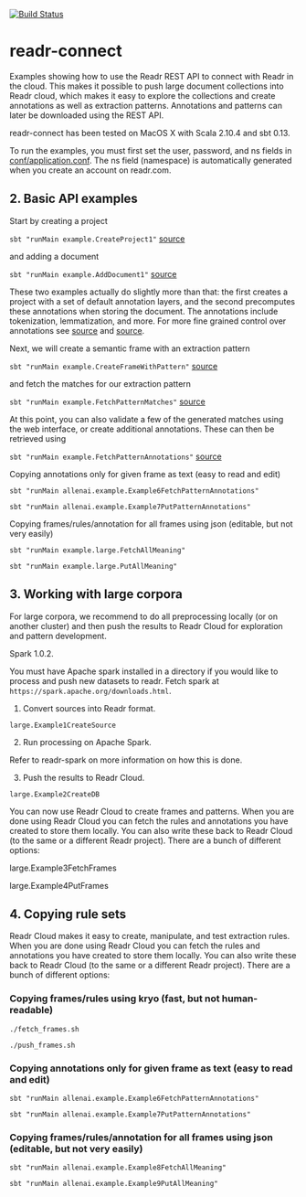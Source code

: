 [![Build Status](https://api.shippable.com/projects/53f2e991c4f33e48022b5360/badge/master)](https://www.shippable.com/projects/53f2e991c4f33e48022b5360)

# readr-connect

Examples showing how to use the Readr REST API to connect with Readr in the cloud. This makes it possible to push large document collections into Readr cloud, which makes it easy to explore the collections and create annotations as well as extraction patterns. Annotations and patterns can later be downloaded using the REST API.

readr-connect has been tested on MacOS X with Scala 2.10.4 and sbt 0.13.

To run the examples, you must first set the user, password, and ns fields in [conf/application.conf](conf/application.conf). The ns field (namespace) is automatically generated when you create an account on readr.com.

## 2. Basic API examples

Start by creating a project

`sbt "runMain example.CreateProject1"`    [source](src/main/scala/example/CreateProject1.scala)

and adding a document

`sbt "runMain example.AddDocument1"`    [source](src/main/scala/example/AddDocument1.scala)

These two examples actually do slightly more than that: the first creates a project with a set of default
annotation layers, and the second precomputes these annotations when storing the document. The annotations
include tokenization, lemmatization, and more. For more fine grained control over annotations see 
[source](src/main/scala/example/CreateProject2.scala) and [source](src/main/scala/example/AddDocument2.scala).

Next, we will create a semantic frame with an extraction pattern

`sbt "runMain example.CreateFrameWithPattern"`    [source](src/main/scala/example/CreateFrameWithPattern.scala)

and fetch the matches for our extraction pattern

`sbt "runMain example.FetchPatternMatches"`    [source](src/main/scala/example/FetchPatternMatches.scala)

At this point, you can also validate a few of the generated matches using the web interface, or create additional annotations. These can then be retrieved using

`sbt "runMain example.FetchPatternAnnotations"`    [source](src/main/scala/example/FetchPatternAnnotations.scala)

Copying annotations only for given frame as text (easy to read and edit)

`sbt "runMain allenai.example.Example6FetchPatternAnnotations"`

`sbt "runMain allenai.example.Example7PutPatternAnnotations"`

Copying frames/rules/annotation for all frames using json (editable, but not very easily)

`sbt "runMain example.large.FetchAllMeaning"`

`sbt "runMain example.large.PutAllMeaning"`


## 3. Working with large corpora

For large corpora, we recommend to do all preprocessing locally (or on another cluster) and then push the results to Readr Cloud for exploration and pattern development.

Spark 1.0.2.

You must have Apache spark installed in a directory if you would like to process and push new datasets to readr. Fetch spark at `https://spark.apache.org/downloads.html`.



1. Convert sources into Readr format. 

`large.Example1CreateSource`

2. Run processing on Apache Spark.

Refer to readr-spark on more information on how this is done.

3. Push the results to Readr Cloud.

`large.Example2CreateDB`

You can now use Readr Cloud to create frames and patterns. When you are done using Readr Cloud you can fetch the rules and annotations you have created to store them locally. You can also write these back to Readr Cloud (to the same or a different Readr project). There are a bunch of different options:

large.Example3FetchFrames

large.Example4PutFrames

## 4. Copying rule sets

Readr Cloud makes it easy to create, manipulate, and test extraction rules. When you are done using Readr Cloud you can fetch the rules and annotations you have created to store them locally. You can also write these back to Readr Cloud (to the same or a different Readr project). There are a bunch of different options:

### Copying frames/rules using kryo (fast, but not human-readable)

`./fetch_frames.sh`

`./push_frames.sh`
 
### Copying annotations only for given frame as text (easy to read and edit)
    
`sbt "runMain allenai.example.Example6FetchPatternAnnotations"`

`sbt "runMain allenai.example.Example7PutPatternAnnotations"`
    
### Copying frames/rules/annotation for all frames using json (editable, but not very easily)

`sbt "runMain allenai.example.Example8FetchAllMeaning"`

`sbt "runMain allenai.example.Example9PutAllMeaning"`

